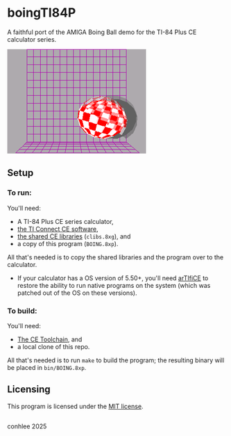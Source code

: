 # boingTI84P

A faithful port of the AMIGA Boing Ball demo for the TI-84 Plus CE calculator series.

<img src="capture.png" />

## Setup

### To run:

You'll need:
- A TI-84 Plus CE series calculator,
- [the TI Connect CE software](https://education.ti.com/en/products/computer-software/ti-connect-ce-sw), 
- [the shared CE libraries](https://tiny.cc/clibs) (`clibs.8xg`), and
- a copy of this program (`BOING.8xp`).

All that's needed is to copy the shared libraries and the program over to the calculator.
- If your calculator has a OS version of 5.50+, you'll need [arTIfiCE](https://yvantt.github.io/arTIfiCE/) to restore the ability to run native programs on the system (which was patched out of the OS on these versions).

### To build:

You'll need:
- [The CE Toolchain](https://ce-programming.github.io/toolchain/static/getting-started.html), and
- a local clone of this repo.

All that's needed is to run `make` to build the program; the resulting binary will be placed in `bin/BOING.8xp`.


## Licensing

This program is licensed under the [MIT license](LICENSE.md).
<br />
##
conhlee 2025
